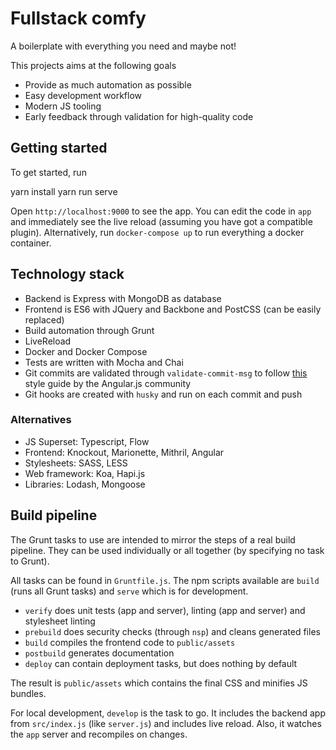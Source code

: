 # Fullstack comfy

  A boilerplate with everything you need and maybe not!

This projects aims at the following goals

* Provide as much automation as possible
* Easy development workflow
* Modern JS tooling
* Early feedback through validation for high-quality code

## Getting started

To get started, run


  yarn install
  yarn run serve


Open `http://localhost:9000` to see the app. You can edit the code in `app`
and immediately see the live reload (assuming you have got a compatible plugin).
Alternatively, run `docker-compose up` to run everything a docker container.

## Technology stack

* Backend is Express with MongoDB as database
* Frontend is ES6 with JQuery and Backbone and PostCSS (can be easily replaced)
* Build automation through Grunt
* LiveReload
* Docker and Docker Compose
* Tests are written with Mocha and Chai
* Git commits are validated through `validate-commit-msg` to follow
  [this](https://github.com/angular/angular.js/blob/master/CONTRIBUTING.md#commit) style guide by the Angular.js community
* Git hooks are created with `husky` and run on each commit and push

### Alternatives

* JS Superset: Typescript, Flow
* Frontend: Knockout, Marionette, Mithril, Angular
* Stylesheets: SASS, LESS
* Web framework: Koa, Hapi.js
* Libraries: Lodash, Mongoose

## Build pipeline

The Grunt tasks to use are intended to mirror the steps of a real build
pipeline. They can be used individually or all together (by specifying no task
to Grunt).

All tasks can be found in `Gruntfile.js`. The npm scripts available are `build`
(runs all Grunt tasks) and `serve` which is for development.

* `verify` does unit tests (app and server), linting (app and server) and
  stylesheet linting
* `prebuild` does security checks (through `nsp`) and cleans generated files
* `build` compiles the frontend code to `public/assets`
* `postbuild` generates documentation
* `deploy` can contain deployment tasks, but does nothing by default

The result is `public/assets` which contains the final CSS and minifies JS
bundles.

For local development, `develop` is the task to go. It includes the backend app
from `src/index.js` (like `server.js`) and includes live reload. Also, it
watches the `app` server and recompiles on changes.


